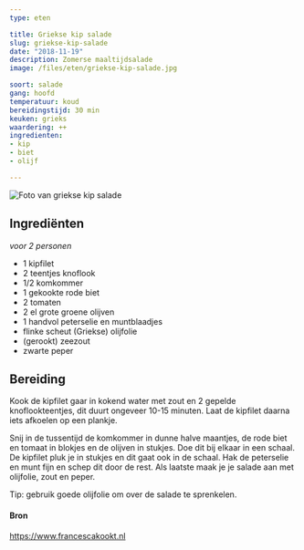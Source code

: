 ```yaml
---
type: eten

title: Griekse kip salade
slug: griekse-kip-salade
date: "2018-11-19"
description: Zomerse maaltijdsalade
image: /files/eten/griekse-kip-salade.jpg

soort: salade
gang: hoofd
temperatuur: koud
bereidingstijd: 30 min
keuken: grieks
waardering: ++
ingredienten:
- kip
- biet
- olijf

---
```


![Foto van griekse kip salade](/files/eten/griekse-kip-salade.jpg)

## Ingrediënten

*voor 2 personen*

* 1 kipfilet
* 2 teentjes knoflook
* 1/2 komkommer
* 1 gekookte rode biet
* 2 tomaten
* 2 el grote groene olijven
* 1 handvol peterselie en muntblaadjes
* flinke scheut (Griekse) olijfolie
* (gerookt) zeezout
* zwarte peper

## Bereiding

Kook de kipfilet gaar in kokend water met zout en 2 gepelde knoflookteentjes, dit duurt ongeveer 10-15 minuten. Laat de kipfilet daarna iets afkoelen op een plankje.

Snij in de tussentijd de komkommer in dunne halve maantjes, de rode biet en tomaat in blokjes en de olijven in stukjes. Doe dit bij elkaar in een schaal. De kipfilet pluk je in stukjes en dit gaat ook in de schaal. Hak de peterselie en munt fijn en schep dit door de rest. Als laatste maak je je salade aan met olijfolie, zout en peper.

Tip: gebruik goede olijfolie om over de salade te sprenkelen.

#### Bron

https://www.francescakookt.nl

